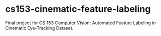 # cs153-cinematic-feature-labeling
Final project for CS 153 Computer Vision: Automated Feature Labeling in Cinematic Eye-Tracking Dataset.
